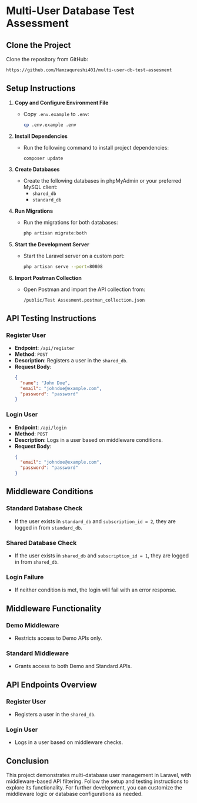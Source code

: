 
# Multi-User Database Test Assessment

## Clone the Project
Clone the repository from GitHub:
```bash
https://github.com/Hamzaqureshi401/multi-user-db-test-assesment
```

## Setup Instructions
1. **Copy and Configure Environment File**
   - Copy `.env.example` to `.env`:
     ```bash
     cp .env.example .env
     ```

2. **Install Dependencies**
   - Run the following command to install project dependencies:
     ```bash
     composer update
     ```

3. **Create Databases**
   - Create the following databases in phpMyAdmin or your preferred MySQL client:
     - `shared_db`
     - `standard_db`

4. **Run Migrations**
   - Run the migrations for both databases:
     ```bash
     php artisan migrate:both
     ```

5. **Start the Development Server**
   - Start the Laravel server on a custom port:
     ```bash
     php artisan serve --port=80808
     ```

6. **Import Postman Collection**
   - Open Postman and import the API collection from:
     ```
     /public/Test Assesment.postman_collection.json
     ```

## API Testing Instructions

### Register User
- **Endpoint**: `/api/register`
- **Method**: `POST`
- **Description**: Registers a user in the `shared_db`.
- **Request Body**:
  ```json
  {
    "name": "John Doe",
    "email": "johndoe@example.com",
    "password": "password"
  }
  ```

### Login User
- **Endpoint**: `/api/login`
- **Method**: `POST`
- **Description**: Logs in a user based on middleware conditions.
- **Request Body**:
  ```json
  {
    "email": "johndoe@example.com",
    "password": "password"
  }
  ```

## Middleware Conditions

### Standard Database Check
- If the user exists in `standard_db` and `subscription_id = 2`, they are logged in from `standard_db`.

### Shared Database Check
- If the user exists in `shared_db` and `subscription_id = 1`, they are logged in from `shared_db`.

### Login Failure
- If neither condition is met, the login will fail with an error response.

## Middleware Functionality

### Demo Middleware
- Restricts access to Demo APIs only.

### Standard Middleware
- Grants access to both Demo and Standard APIs.

## API Endpoints Overview

### Register User
- Registers a user in the `shared_db`.

### Login User
- Logs in a user based on middleware checks.

## Conclusion
This project demonstrates multi-database user management in Laravel, with middleware-based API filtering. Follow the setup and testing instructions to explore its functionality. For further development, you can customize the middleware logic or database configurations as needed.
